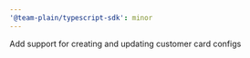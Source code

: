 ```yaml
---
'@team-plain/typescript-sdk': minor
---
```


Add support for creating and updating customer card configs
